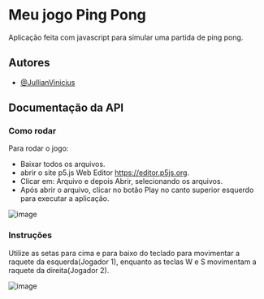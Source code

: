 
# Meu jogo Ping Pong

Aplicação feita com javascript para simular uma partida de ping pong.


## Autores

- [@JullianVinicius](https://github.com/JullianVinicius)


## Documentação da API

### Como rodar

Para rodar o jogo:
- Baixar todos os arquivos.
- abrir o site p5.js Web Editor https://editor.p5js.org.
- Clicar em: Arquivo e depois Abrir, selecionando os arquivos.
- Após abrir o arquivo, clicar no botão Play no canto superior esquerdo para executar a aplicação.

![image](https://user-images.githubusercontent.com/117870158/212142488-74ac3b20-06de-458b-aaac-a34fb328a84b.png)

### Instruções

Utilize as setas para cima e para baixo do teclado para movimentar a raquete da esquerda(Jogador 1), enquanto as teclas W e S movimentam a raquete da direita(Jogador 2).


![image](https://user-images.githubusercontent.com/117870158/212140812-20c8521a-02a7-40eb-a3b6-e2fcf13f7835.png)
